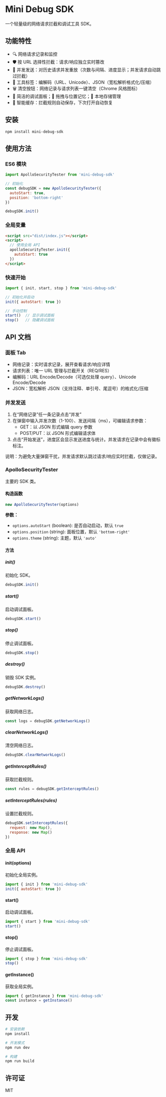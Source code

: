 # Mini Debug SDK

一个轻量级的网络请求拦截和调试工具 SDK。

## 功能特性

- 🔍 网络请求记录和监控
- 🛡️ 按 URL 选择性拦截：请求/响应独立实时篡改
- 🚀 并发发送：对历史请求并发重放（次数与间隔、进度显示；并发请求自动跳过拦截）
- 🧰 工具标签：编解码（URL、Unicode）、JSON（宽松解析格式化/压缩）
- 🗑️ 清空按钮：网络记录与请求列表一键清空（Chrome 风格图标）
- 🎨 简洁的调试面板；📱 拖拽与位置记忆；💾 本地存储管理
- 🔄 智能缓存：拦截规则自动保存，下次打开自动恢复

## 安装

```bash
npm install mini-debug-sdk
```

## 使用方法

### ES6 模块

```javascript
import ApolloSecurityTester from 'mini-debug-sdk'

// 初始化
const debugSDK = new ApolloSecurityTester({
  autoStart: true,
  position: 'bottom-right'
})

debugSDK.init()
```

### 全局变量

```html
<script src="dist/index.js"></script>
<script>
  // 使用全局 API
  apolloSecurityTester.init({
    autoStart: true
  })
</script>
```

### 快速开始

```javascript
import { init, start, stop } from 'mini-debug-sdk'

// 初始化并启动
init({ autoStart: true })

// 手动控制
start()  // 显示调试面板
stop()   // 隐藏调试面板
```

## API 文档
### 面板 Tab

- 网络记录：实时请求记录，展开查看请求/响应详情
- 请求列表：唯一 URL 管理与拦截开关（REQ/RES）
- 编解码：URL Encode/Decode（可选仅处理 query）、Unicode Encode/Decode
- JSON：宽松解析 JSON（支持注释、单引号、尾逗号）的格式化/压缩

### 并发发送

1. 在“网络记录”任一条记录点击“并发”
2. 在弹窗中输入并发次数（1-100）、发送间隔（ms），可编辑请求参数：
   - GET：以 JSON 形式编辑 query 参数
   - POST/PUT：以 JSON 形式编辑请求体
3. 点击“开始发送”，进度区会显示发送进度与统计。并发请求在记录中会有徽标标注。

说明：为避免大量弹窗干扰，并发请求默认跳过请求/响应实时拦截，仅做记录。


### ApolloSecurityTester

主要的 SDK 类。

#### 构造函数

```javascript
new ApolloSecurityTester(options)
```

**参数：**
- `options.autoStart` (boolean): 是否自动启动，默认 `true`
- `options.position` (string): 面板位置，默认 `'bottom-right'`
- `options.theme` (string): 主题，默认 `'auto'`

#### 方法

##### init()

初始化 SDK。

```javascript
debugSDK.init()
```

##### start()

启动调试面板。

```javascript
debugSDK.start()
```

##### stop()

停止调试面板。

```javascript
debugSDK.stop()
```

##### destroy()

销毁 SDK 实例。

```javascript
debugSDK.destroy()
```

##### getNetworkLogs()

获取网络日志。

```javascript
const logs = debugSDK.getNetworkLogs()
```

##### clearNetworkLogs()

清空网络日志。

```javascript
debugSDK.clearNetworkLogs()
```

##### getInterceptRules()

获取拦截规则。

```javascript
const rules = debugSDK.getInterceptRules()
```

##### setInterceptRules(rules)

设置拦截规则。

```javascript
debugSDK.setInterceptRules({
  request: new Map(),
  response: new Map()
})
```

### 全局 API

#### init(options)

初始化全局实例。

```javascript
import { init } from 'mini-debug-sdk'
init({ autoStart: true })
```

#### start()

启动调试面板。

```javascript
import { start } from 'mini-debug-sdk'
start()
```

#### stop()

停止调试面板。

```javascript
import { stop } from 'mini-debug-sdk'
stop()
```

#### getInstance()

获取全局实例。

```javascript
import { getInstance } from 'mini-debug-sdk'
const instance = getInstance()
```

## 开发

```bash
# 安装依赖
npm install

# 开发模式
npm run dev

# 构建
npm run build
```

## 许可证

MIT
